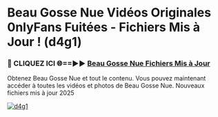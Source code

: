 # Beau Gosse Nue Vidéos Originales 0nlyFans Fuitées - Fichiers Mis à Jour ! (d4g1)

<h3>🔴 CLIQUEZ ICI 🌐==►► <a href="https://tinyurl.com/2pmr4ezf" rel="nofollow">Beau Gosse Nue Fichiers Mis à Jour</a></h3>

Obtenez Beau Gosse Nue et tout le contenu. Vous pouvez maintenant accéder à toutes les vidéos et photos de Beau Gosse Nue. Nouveaux fichiers mis à jour 2025

[![d4g1](https://i.imgur.com/6SNvagu.gif)](https://tinyurl.com/2pmr4ezf)

